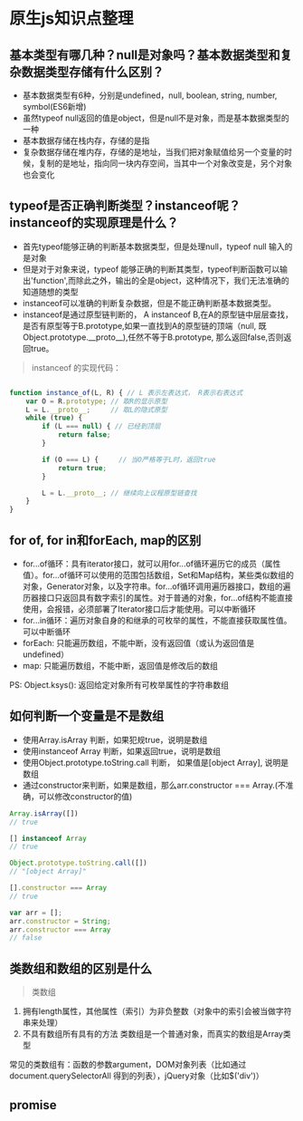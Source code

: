 # 原生js知识点整理

## 基本类型有哪几种？null是对象吗？基本数据类型和复杂数据类型存储有什么区别？

- 基本数据类型有6种，分别是undefined，null, boolean, string, number, symbol(ES6新增)
- 虽然typeof null返回的值是object，但是null不是对象，而是基本数据类型的一种
- 基本数据存储在栈内存，存储的是指
- 复杂数据存储在堆内存，存储的是地址，当我们把对象赋值给另一个变量的时候，复制的是地址，指向同一块内存空间，当其中一个对象改变是，另个对象也会变化

## typeof是否正确判断类型？instanceof呢？ instanceof的实现原理是什么？

- 首先typeof能够正确的判断基本数据类型，但是处理null，typeof null 输入的是对象
- 但是对于对象来说，typeof 能够正确的判断其类型，typeof判断函数可以输出'function',而除此之外，输出的全是object，这种情况下，我们无法准确的知道随想的类型
- instanceof可以准确的判断复杂数据，但是不能正确判断基本数据类型。
- instanceof是通过原型链判断的， A instanceof B,在A的原型链中层层查找，是否有原型等于B.prototype,如果一直找到A的原型链的顶端（null, 既Object.prototype.\_\_proto__),任然不等于B.prototype, 那么返回false,否则返回true。

> instanceof 的实现代码： 

```js

function instance_of(L, R) { // L 表示左表达式， R表示右表达式
    var O = R.prototype; // 取R的显示原型
    L = L.__proto__;     // 取L的隐式原型
    while (true) {
        if (L === null) { // 已经到顶层
            return false;
        }

        if (O === L) {     // 当O严格等于L时，返回true
            return true;
        }

        L = L.__proto__; // 继续向上议程原型链查找
    }
}

```

## for of, for in和forEach, map的区别

- for...of循环：具有iterator接口，就可以用for...of循环遍历它的成员（属性值）。for...of循环可以使用的范围包括数组，Set和Map结构，某些类似数组的对象，Generator对象，以及字符串。for...of循环调用遍历器接口，数组的遍历器接口只返回具有数字索引的属性。对于普通的对象，for...of结构不能直接使用，会报错，必须部署了Iterator接口后才能使用。可以中断循环
- for...in循环：遍历对象自身的和继承的可枚举的属性，不能直接获取属性值。可以中断循环
- forEach: 只能遍历数组，不能中断，没有返回值（或认为返回值是undefined）
- map: 只能遍历数组，不能中断，返回值是修改后的数组

PS: Object.ksys(): 返回给定对象所有可枚举属性的字符串数组

## 如何判断一个变量是不是数组

- 使用Array.isArray 判断，如果犯规true，说明是数组
- 使用instanceof Array 判断，如果返回true，说明是数组
- 使用Object.prototype.toString.call 判断， 如果值是[object Array], 说明是数组
- 通过constructor来判断，如果是数组，那么arr.constructor === Array.(不准确，可以修改constructor的值)

```js
Array.isArray([])
// true

[] instanceof Array
// true

Object.prototype.toString.call([])
// "[object Array]"

[].constructor === Array
// true

var arr = [];
arr.constructor = String;
arr.constructor === Array
// false

```

## 类数组和数组的区别是什么

> 类数组
1. 拥有length属性，其他属性（索引）为非负整数（对象中的索引会被当做字符串来处理）
2. 不具有数组所有具有的方法
类数组是一个普通对象，而真实的数组是Array类型

常见的类数组有：函数的参数argument，DOM对象列表（比如通过document.querySelectorAll 得到的列表），jQuery对象（比如$('div')）

## promise
